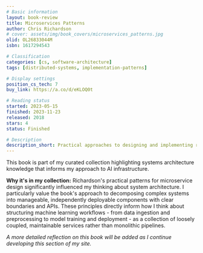 ```yaml
---
# Basic information
layout: book-review
title: Microservices Patterns
author: Chris Richardson
# cover: assets/img/book_covers/microservices_patterns.jpg
olid: OL26833044M
isbn: 1617294543

# Classification
categories: [cs, software-architecture]
tags: [distributed-systems, implementation-patterns]

# Display settings
position_cs_tech: 7
buy_link: https://a.co/d/eKLOQ0t

# Reading status
started: 2023-05-15
finished: 2023-11-23
released: 2018
stars: 4
status: Finished

# Description
description_short: Practical approaches to designing and implementing resilient, scalable microservice architectures.
---
```


This book is part of my curated collection highlighting systems architecture knowledge that informs my approach to AI infrastructure.

**Why it's in my collection:** Richardson's practical patterns for microservice design significantly influenced my thinking about system architecture. I particularly value the book's approach to decomposing complex systems into manageable, independently deployable components with clear boundaries and APIs. These principles directly inform how I think about structuring machine learning workflows - from data ingestion and preprocessing to model training and deployment - as a collection of loosely coupled, maintainable services rather than monolithic pipelines.

_A more detailed reflection on this book will be added as I continue developing this section of my site._
